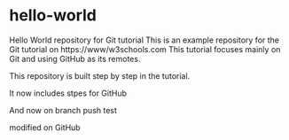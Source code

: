 # hello-world
Hello World repository for Git tutorial
This is an example repository for the Git tutorial on https://www/w3schools.com
This tutorial focuses mainly on Git and using GitHub as its remotes.

This repository is built step by step in the tutorial.

It now includes stpes for GitHub

And now on branch push test

modified on GitHub
